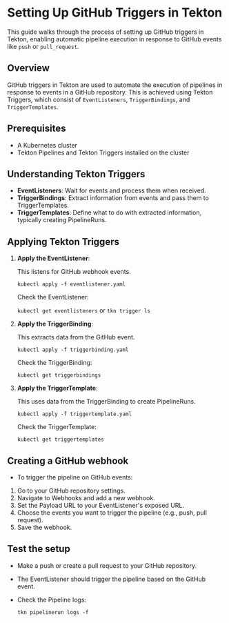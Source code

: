 # Setting Up GitHub Triggers in Tekton

This guide walks through the process of setting up GitHub triggers in Tekton, enabling automatic pipeline execution in response to GitHub events like `push` or `pull_request`.

## Overview

GitHub triggers in Tekton are used to automate the execution of pipelines in response to events in a GitHub repository. This is achieved using Tekton Triggers, which consist of `EventListeners`, `TriggerBindings`, and `TriggerTemplates`.

## Prerequisites

- A Kubernetes cluster
- Tekton Pipelines and Tekton Triggers installed on the cluster

## Understanding Tekton Triggers

- **EventListeners**: Wait for events and process them when received.
- **TriggerBindings**: Extract information from events and pass them to TriggerTemplates.
- **TriggerTemplates**: Define what to do with extracted information, typically creating PipelineRuns.

## Applying Tekton Triggers

1. **Apply the EventListener**:

   This listens for GitHub webhook events.

    `kubectl apply -f eventlistener.yaml`
    
    Check the EventListener:
    
    `kubectl get eventlisteners` or `tkn trigger ls`

2. **Apply the TriggerBinding**:
    
    This extracts data from the GitHub event.
    
    `kubectl apply -f triggerbinding.yaml`
    
    Check the TriggerBinding:
    
    `kubectl get triggerbindings`

3. **Apply the TriggerTemplate**:
    
    This uses data from the TriggerBinding to create PipelineRuns.
    
    `kubectl apply -f triggertemplate.yaml`
    
    Check the TriggerTemplate:
    
    `kubectl get triggertemplates`

## Creating a GitHub webhook

- To trigger the pipeline on GitHub events:

1. Go to your GitHub repository settings.
2. Navigate to Webhooks and add a new webhook.
3. Set the Payload URL to your EventListener's exposed URL.
4. Choose the events you want to trigger the pipeline (e.g., push, pull request).
5. Save the webhook.

## Test the setup

- Make a push or create a pull request to your GitHub repository.
- The EventListener should trigger the pipeline based on the GitHub event.
- Check the Pipeline logs:
    
    `tkn pipelinerun logs -f`